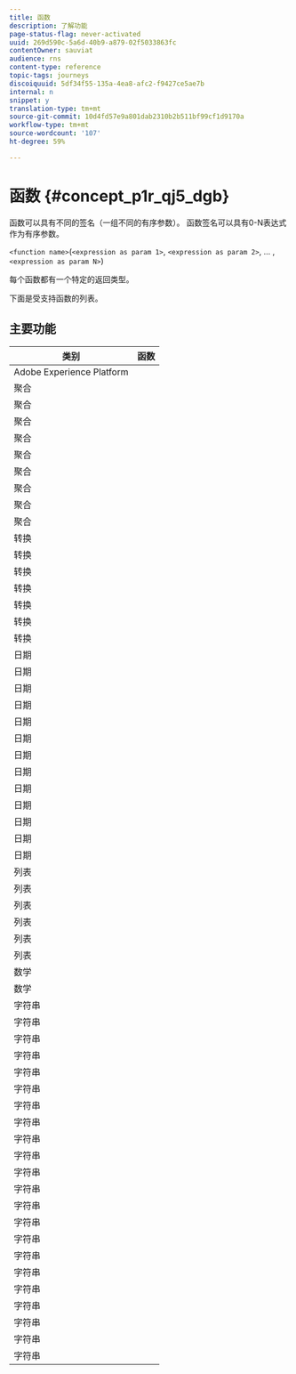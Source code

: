 ```yaml
---
title: 函数
description: 了解功能
page-status-flag: never-activated
uuid: 269d590c-5a6d-40b9-a879-02f5033863fc
contentOwner: sauviat
audience: rns
content-type: reference
topic-tags: journeys
discoiquuid: 5df34f55-135a-4ea8-afc2-f9427ce5ae7b
internal: n
snippet: y
translation-type: tm+mt
source-git-commit: 10d4fd57e9a801dab2310b2b511bf99cf1d9170a
workflow-type: tm+mt
source-wordcount: '107'
ht-degree: 59%

---
```



# 函数 {#concept_p1r_qj5_dgb}

函数可以具有不同的签名（一组不同的有序参数）。 函数签名可以具有0-N表达式作为有序参数。

`<function name>`(`<expression as param 1>`, `<expression as param 2>`, ... ,`<expression as param N>`)

每个函数都有一个特定的返回类型。

下面是受支持函数的列表。

## 主要功能

| 类别 | 函数 |
|-------------|-----------------------|
| Adobe Experience Platform | [](../functions/functioninsegment.md) |
| 聚合 | [](../functions/functionavg.md) |
| 聚合 | [](../functions/functioncount.md) |
| 聚合 | [](../functions/functioncountonlynull.md) |
| 聚合 | [](../functions/functioncountwithnull.md) |
| 聚合 | [](../functions/functiondistinctcount.md) |
| 聚合 | [](../functions/functiondistinctcountwithnull.md) |
| 聚合 | [](../functions/functionmax.md) |
| 聚合 | [](../functions/functionmin.md) |
| 聚合 | [](../functions/functionsum.md) |
| 转换 | [](../functions/functiontobool.md) |
| 转换 | [](../functions/functiontodatetime.md) |
| 转换 | [](../functions/functiontodatetimeonly.md) |
| 转换 | [](../functions/functiontodecimal.md) |
| 转换 | [](../functions/functiontoduration.md) |
| 转换 | [](../functions/functiontointeger.md) |
| 转换 | [](../functions/functiontostring.md) |
| 日期 | [](../functions/functioncurrenttimeinmillis.md) |
| 日期 | [](../functions/functioninlastdays.md) |
| 日期 | [](../functions/functioninlasthours.md) |
| 日期 | [](../functions/functioninlastmonths.md) |
| 日期 | [](../functions/functioninlastyears.md) |
| 日期 | [](../functions/functioninnextdays.md) |
| 日期 | [](../functions/functioninnexthours.md) |
| 日期 | [](../functions/functioninnextmonths.md) |
| 日期 | [](../functions/functioninnextyears.md) |
| 日期 | [](../functions/functionnow.md) |
| 日期 | [](../functions/functionnowwithdelta.md) |
| 日期 | [](../functions/functionsethours.md) |
| 日期 | [](../functions/functionsetdays.md) |
| 列表 | [](../functions/functiondistinct.md) |
| 列表 | [](../functions/functiondistinctcount.md) |
| 列表 | [](../functions/functionin.md) |
| 列表 | [](../functions/functionlistsize.md) |
| 列表 | [](../functions/functionserializelist.md) |
| 列表 | [](../functions/functionsort.md) |
| 数学 | [](../functions/functionrandom.md) |
| 数学 | [](../functions/functionround.md) |
| 字符串 | [](../functions/functionconcat.md) |
| 字符串 | [](../functions/functioncontain.md) |
| 字符串 | [](../functions/functioncontainwithignorecase.md) |
| 字符串 | [](../functions/functionendwith.md) |
| 字符串 | [](../functions/functionendwithignorecase.md) |
| 字符串 | [](../functions/functionequalignorecase.md) |
| 字符串 | [](../functions/functionindexof.md) |
| 字符串 | [](../functions/functionisempty.md) |
| 字符串 | [](../functions/functionisnotempty.md) |
| 字符串 | [](../functions/functionlastindexof.md) |
| 字符串 | [](../functions/functionlength.md) |
| 字符串 | [](../functions/functionlower.md) |
| 字符串 | [](../functions/functionmatchregexp.md) |
| 字符串 | [](../functions/functionnotequalignorecase.md) |
| 字符串 | [](../functions/functionreplace.md) |
| 字符串 | [](../functions/functionreplaceall.md) |
| 字符串 | [](../functions/functionstartwith.md) |
| 字符串 | [](../functions/functionstartwithignorecase.md) |
| 字符串 | [](../functions/functionsubstr.md) |
| 字符串 | [](../functions/functiontrim.md) |
| 字符串 | [](../functions/functionupper.md) |
| 字符串 | [](../functions/functionuuid.md) |